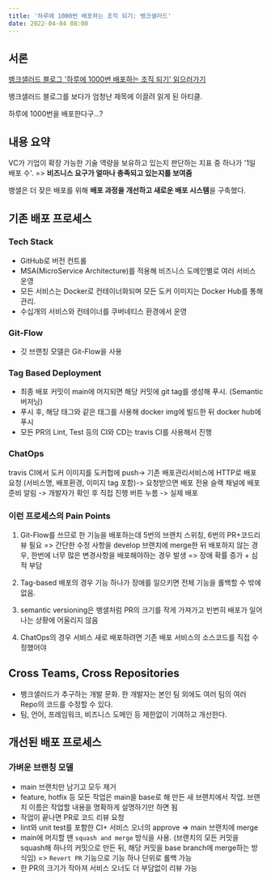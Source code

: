 ```yaml
---
title: '하루에 1000번 배포하는 조직 되기: 뱅크샐러드'
date: 2022-04-04 08:00
---
```


## 서론

[뱅크샐러드 블로그 '하루에 1000번 배포하는 조직 되기' 읽으러가기](https://blog.banksalad.com/tech/become-an-organization-that-deploys-1000-times-a-day/)

뱅크샐러드 블로그를 보다가 엄청난 제목에 이끌려 읽게 된 아티클.

하루에 1000번을 배포한다구...?

## 내용 요약

VC가 기업이 확장 가능한 기술 역량을 보유하고 있는지 판단하는 지표 중 하나가 '1일 배포 수'. => **비즈니스 요구가 얼마나 충족되고 있는지를 보여줌**

뱅샐은 더 잦은 배포를 위해 **배포 과정을 개선하고 새로운 배포 시스템**을 구축했다.

## 기존 배포 프로세스

### Tech Stack

- GitHub로 버전 컨트롤
- MSA(MicroService Architecture)를 적용해 비즈니스 도메인별로 여러 서비스 운영
- 모든 서비스는 Docker로 컨테이너화되며 모든 도커 이미지는 Docker Hub를 통해 관리.
- 수십개의 서비스와 컨테이너를 쿠버네티스 환경에서 운영

### Git-Flow

- 깃 브랜칭 모델은 Git-Flow을 사용

### Tag Based Deployment

- 최종 배포 커밋이 main에 머지되면 해당 커밋에 git tag를 생성해 푸시. (Semantic 버저닝)
- 푸시 후, 해당 태그와 같은 태그를 사용해 docker img에 빌드한 뒤 docker hub에 푸시
- 모든 PR의 Lint, Test 등의 CI와 CD는 travis CI를 사용해서 진행

### ChatOps

travis CI에서 도커 이미지를 도커헙에 push-> 기존 배포관리서비스에 HTTP로 배포 요청 (서비스명, 배포환경, 이미지 tag 포함)-> 요청받으면 배포 전용 슬랙 채널에 배포 준비 알림 -> 개발자가 확인 후 직접 진행 버튼 누름 -> 실제 배포

### 이런 프로세스의 Pain Points

1. Git-Flow를 쓰므로 한 기능을 배포하는데 5번의 브랜치 스위칭, 6번의 PR+코드리뷰 필요
=> 간단한 수정 사항을 develop 브랜치에 merge한 뒤 배포하지 않는 경우, 한번에 너무 많은 변경사항을 배포해야하는 경우 발생 => 장애 확률 증가 + 심적 부담

2. Tag-based 배포의 경우 기능 하나가 장애를 일으키면 전체 기능을 롤백할 수 밖에 없음. 

3. semantic versioning은 뱅샐처럼 PR의 크기를 작게 가져가고 빈번히 배포가 일어나는 상황에 어울리지 않음

4. ChatOps의 경우 서비스 새로 배포하려면 기존 배포 서비스의 소스코드를 직접 수정했어야

## Cross Teams, Cross Repositories

- 뱅크샐러드가 추구하는 개발 문화. 한 개발자는 본인 팀 외에도 여러 팀의 여러 Repo의 코드를 수정할 수 있다.
- 팀, 언어, 프레임워크, 비즈니스 도메인 등 제한없이 기여하고 개선한다.

## 개선된 배포 프로세스

### 가벼운 브랜칭 모델

- main 브랜치만 남기고 모두 제거
- feature, hotfix 등 모든 작업은 main을 base로 해 만든 새 브랜치에서 작업. 브랜치 이름은 작업할 내용을 명확하게 설명하기만 하면 됨
- 작업이 끝나면 PR로 코드 리뷰 요청
- lint와 unit test를 포함한 CI+ 서비스 오너의 approve => main 브랜치에 merge
- main에 머지할 땐 `squash and merge` 방식을 사용. (브랜치의 모든 커밋을 squash해 하나의 커밋으로 만든 뒤, 해당 커밋을 base branch에 merge하는 방식임) => `Revert PR` 기능으로 기능 하나 단위로 롤백 가능
- 한 PR의 크기가 작아져 서비스 오너도 더 부담없이 리뷰 가능
